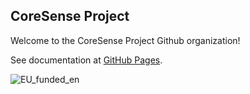 ## CoreSense Project

Welcome to the CoreSense Project Github organization!

See documentation at [GitHub Pages](http://coresenseeu.github.io).

![EU_funded_en](https://github.com/CoreSenseEU/.github/assets/2526542/83370b47-e070-4308-9054-abc29c46b510)

